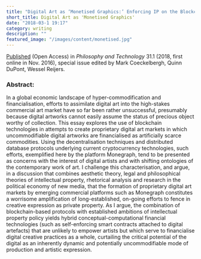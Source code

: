 ```yaml
---
title: "Digital Art as ‘Monetised Graphics:’ Enforcing IP on the Blockchain"
short_title: Digital Art as 'Monetised Graphics'
date: "2018-03-1 19:17"
category: writing
description: ""
featured_image: "/images/content/monetised.jpg"
---
```


[Published](https://link.springer.com/article/10.1007/s13347-016-0243-1) (Open Access) in _Philosophy and Technology_ 31.1 (2018, first online in Nov. 2016), special issue edited by Mark Coeckelbergh, Quinn DuPont, Wessel Reijers.

### Abstract:

In a global economic landscape of hyper-commodification and financialisation, efforts to assimilate digital art into the high-stakes commercial art market have so far been rather unsuccessful, presumably because digital artworks cannot easily assume the status of precious object worthy of collection. This essay explores the use of blockchain technologies in attempts to create proprietary digital art markets in which uncommodifiable digital artworks are financialised as artificially scarce commodities. Using the decentralisation techniques and distributed database protocols underlying current cryptocurrency technologies, such efforts, exemplified here by the platform Monegraph, tend to be presented as concerns with the interest of digital artists and with shifting ontologies of the contemporary work of art. I challenge this characterisation, and argue, in a discussion that combines aesthetic theory, legal and philosophical theories of intellectual property, rhetorical analysis and research in the political economy of new media, that the formation of proprietary digital art markets by emerging commercial platforms such as Monegraph constitutes a worrisome amplification of long-established, on-going efforts to fence in creative expression as private property. As I argue, the combination of blockchain-based protocols with established ambitions of intellectual property policy yields hybrid conceptual-computational financial technologies (such as self-enforcing smart contracts attached to digital artefacts) that are unlikely to empower artists but which serve to financialise digital creative practices as a whole, curtailing the critical potential of the digital as an inherently dynamic and potentially uncommodifiable mode of production and artistic expression.
